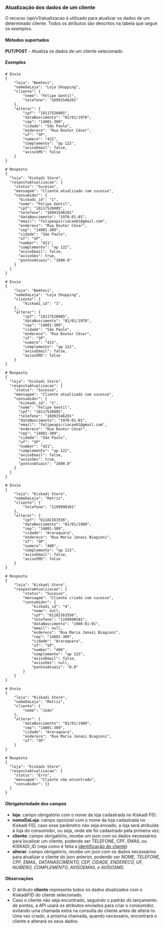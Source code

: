 ### Atualização dos dados de um cliente
O recurso /api/v1/atualizacao é utilizado para atualizar os dados de um determinado cliente. Todos os atributos são descritos na tabela que segue os exemplos.

#### Métodos suportados

**PUT/POST** - Atualiza os dados de um cliente selecionado

##### Exemplos
```
# Envio
{
    "loja": "Bemtevi",
    "nomeDaLoja": "Loja Shopping",
    "cliente": {
        "nome": "Felipe Gentil",
        "telefone": "16991546201"
    },
    "alterar": {
        "cpf": "18117526085",
        "dataNascimento": "01/01/1970",
        "cep": "14801-309",
        "cidade": "São Paulo",
        "endereco": "Rua Doutor César",
        "uf": "SP",
        "numero": "421",
        "complemento": "ap 122",
        "avisoEmail": false,
        "avisoSMS": false
    }
}

# Resposta
{
  "loja": "Kiskadi Store",
  "respostaAtualizacao": {
    "status": "Sucesso",
    "mensagem": "Cliente atualizado com sucesso",
    "consumidor": {
      "kiskadi_id": "1",
      "nome": "Felipe Gentil",
      "cpf": "18117526085",
      "telefone": "16991546201"
      "dataNascimento": "1970-01-01",
      "email": "felipeapicriacao01@gmail.com",
      "endereco": "Rua Doutor César",
      "cep": "14801-309",
      "cidade": "São Paulo",
      "uf": "SP",
      "number": "421",
      "complemento": "ap 122",
      "avisoEmail": false,
      "avisoSms": true,
      "pontosAtuais": "1600.0"
    }
  }
}
```

```
# Envio
{
    "loja": "Bemtevi",
    "nomeDaLoja": "Loja Shopping",
    "cliente": {
        "kiskadi_id": "1",
    },
    "alterar": {
        "cpf": "18117526085",
        "dataNascimento": "01/01/1970",
        "cep": "14801-309",
        "cidade": "São Paulo",
        "endereco": "Rua Doutor César",
        "uf": "SP",
        "numero": "421",
        "complemento": "ap 122",
        "avisoEmail": false,
        "avisoSMS": false
    }
}

# Resposta
{
  "loja": "Kiskadi Store",
  "respostaAtualizacao": {
    "status": "Sucesso",
    "mensagem": "Cliente atualizado com sucesso",
    "consumidor": {
      "kiskadi_id": "1",
      "nome": "Felipe Gentil",
      "cpf": "18117526085",
      "telefone": "16991546201"
      "dataNascimento": "1970-01-01",
      "email": "felipeapicriacao01@gmail.com",
      "endereco": "Rua Doutor César",
      "cep": "14801-309",
      "cidade": "São Paulo",
      "uf": "SP",
      "number": "421",
      "complemento": "ap 122",
      "avisoEmail": false,
      "avisoSms": true,
      "pontosAtuais": "1600.0"
    }
  }
}
```

```
# Envio
{
    "loja": "Kiskadi Store",
    "nomeDaLoja": "Matriz",
    "cliente": {
        "telefone": "1199990101"
    },
    "alterar": {
        "cpf": "61182163556",
        "dataNascimento": "01/01/1980",
        "cep": "14801-309",
        "cidade": "Araraquara",
        "endereco": "Rua Maria Janasi Biagioni",
        "uf": "SP",
        "numero": "400",
        "complemento": "ap 123",
        "avisoEmail": false,
        "avisoSMS": false
    }
}

# Resposta
{
    "loja": "Kiskadi Store",
    "respostaAtualizacao": {
        "status": "Sucesso",
        "mensagem": "Cliente criado com sucesso",
        "consumidor": {
            "kiskadi_id": "4",
            "nome": null,
            "cpf": "61182163556",
            "telefone": "1199990101",
            "dataNascimento": "1980-01-01",
            "email": null,
            "endereco": "Rua Maria Janasi Biagioni",
            "cep": "14801-309",
            "cidade": "Araraquara",
            "uf": "SP",
            "number": "400",
            "complemento": "ap 123",
            "avisoEmail": false,
            "avisoSms": null,
            "pontosAtuais": "0.0"
        }
    }
}
```

```
# Envio
{
    "loja": "Kiskadi Store",
    "nomeDaLoja": "Matriz",
    "cliente": {
        "nome": "João"
    },
    "alterar": {
        "dataNascimento": "01/01/1980",
        "cep": "14801-309",
        "cidade": "Araraquara",
        "endereco": "Rua Maria Janasi Biagioni",
        "uf": "SP"
    }
}

# Resposta
{
  "loja": "Kiskadi Store",
  "respostaAtualizacao": {
    "status": "Erro",
    "mensagem": "Cliente não encontrado",
    "consumidor": {}
  }
}
```

#### Obrigatoriedade dos campos
* **loja**: campo obrigatório com o nome da loja cadastrada no Kiskadi FID.
* **nomeDaLoja**: campo opcional com o nome da loja cadastrada no Kiskadi FID, caso esse parâmetro não seja enviado, a loja será atribuída à loja do consumidor, ou seja, onde ele foi cadastrado pela primeira vez.
* **cliente**: campo obrigatório, recebe um json com os dados necessários para localizar um cliente, podendo ser TELEFONE, CPF, EMAIL ou KISKADI_ID (veja como é feita a [identificação do cliente](identificacao_do_cliente.md))
* **alterar**: campo obrigatório, recebe um json com os dados necessários para atualizar o cliente do json anterior, podendo ser _NOME, TELEFONE, CPF, EMAIL, DATANASCIMENTO, CEP, CIDADE, ENDERECO, UF, NUMERO, COMPLEMENTO, AVISOEMAIL e AVISOSMS_.

#### Observações
* O atributo **cliente** representa todos os dados atualizados com o KiskadiFID do cliente selecionado.
* Caso o cliente não seja encontrado, seguindo o padrão do lançamento de pontos, a API usará os atributos enviados para criar o consumidor, evitando uma chamada extra na consulta do cliente antes de alterá-lo. Uma vez criado, a próxima chamada, quando necessário, encontrará o cliente e alterará os seus dados.
